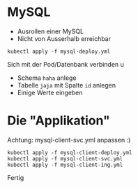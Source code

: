 # MySQL

* Ausrollen einer MySQL
* Nicht von Ausserhalb erreichbar


~~~
kubectl apply -f mysql-deploy.yml
~~~

Sich mit der Pod/Datenbank verbinden u

* Schema `haha` anlege
* Tabelle `jaja` mit Spalte `id` anlegen
* Einige Werte eingeben

# Die "Applikation"

Achtung: mysql-client-svc.yml anpassen :)


~~~
kubectl apply -f mysql-client-deploy.yml
kubectl apply -f mysql-client-svc.yml
kubectl apply -f mysql-client-ing.yml
~~~

Fertig




